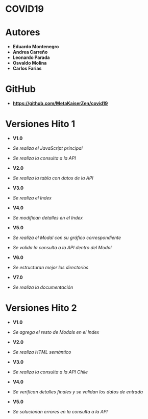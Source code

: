 # COVID19

# Autores

* **Eduardo Montenegro**
* **Andrea Carreño**
* **Leonardo Parada**
* **Osvaldo Molina**
* **Carlos Farias**

# GitHub

* **https://github.com/MetaKaiserZen/covid19**

# Versiones Hito 1

* **V1.0**

* *Se realiza el JavaScript principal*
* *Se realiza la consulta a la API*

* **V2.0**

* *Se realiza la tabla con datos de la API*

* **V3.0**

* *Se realiza el Index*

* **V4.0**

* *Se modifican detalles en el Index*

* **V5.0**

* *Se realiza el Modal con su gráfico correspondiente*
* *Se valida la consulta a la API dentro del Modal*

* **V6.0**

* *Se estructuran mejor los directorios*

* **V7.0**

* *Se realiza la documentación*

# Versiones Hito 2

* **V1.0**

* *Se agrega el resto de Modals en el Index*

* **V2.0**

* *Se realiza HTML semántico*

* **V3.0**

* *Se realiza la consulta a la API Chile*

* **V4.0**

* *Se verifican detalles finales y se validan los datos de entrada*

* **V5.0**

* *Se solucionan errores en la consulta a la API*
